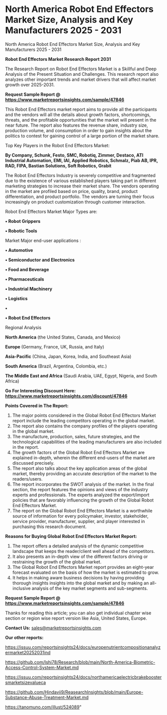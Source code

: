 # North America Robot End Effectors Market Size, Analysis and Key Manufacturers 2025 - 2031
North America Robot End Effectors Market Size, Analysis and Key Manufacturers 2025 - 2031

<strong>Robot End Effectors Market Research Report 2031</strong>

The Research Report on Robot End Effectors Market is a Skillful and Deep Analysis of the Present Situation and Challenges. This research report also analyzes other important trends and market drivers that will affect market growth over 2025-2031.

<strong>Request Sample Report @ <a href=https://www.marketreportsinsights.com/sample/47846>https://www.marketreportsinsights.com/sample/47846</a></strong>

This Robot End Effectors market report aims to provide all the participants and the vendors will all the details about growth factors, shortcomings, threats, and the profitable opportunities that the market will present in the near future. The report also features the revenue share, industry size, production volume, and consumption in order to gain insights about the politics to contest for gaining control of a large portion of the market share.

Top Key Players in the Robot End Effectors Market:

<strong>By Company, Schunk, Festo, SMC, Robotiq, Zimmer, Destaco, ATI Industrial Automation, EMI, IAI, Applied Robotics, Schmalz, Piab AB, IPR, RAD, FIPA, Bastian Solutions, Soft Robotics, Grabit</strong>

The Robot End Effectors Industry is severely competitive and fragmented due to the existence of various established players taking part in different marketing strategies to increase their market share. The vendors operating in the market are profiled based on price, quality, brand, product differentiation, and product portfolio. The vendors are turning their focus increasingly on product customization through customer interaction.

Robot End Effectors Market Major Types are:

<strong>•  Robot Grippers

•  Robotic Tools</strong>

Market Major end-user applications :

<strong>•  Automotive

•  Semiconductor and Electronics

•  Food and Beverage

•  Pharmaceuticals

•  Industrial Machinery

•  Logistics

•  

•  Robot End Effectors</strong>

Regional Analysis

</u><strong><b>North America</b></strong> (the United States, Canada, and Mexico)

<strong><b>Europe </b></strong>(Germany, France, UK, Russia, and Italy)

<strong><b>Asia-Pacific</b></strong> (China, Japan, Korea, India, and Southeast Asia)

<strong><b>South America</b></strong> (Brazil, Argentina, Colombia, etc.)

<strong><b>The Middle East and Africa</b></strong> (Saudi Arabia, UAE, Egypt, Nigeria, and South Africa)

<strong>Go For Interesting Discount Here: <a href=https://www.marketreportsinsights.com/discount/47846>https://www.marketreportsinsights.com/discount/47846</a></strong>

<strong>Points Covered in The Report:</strong>
<ol>
  <li>The major points considered in the Global Robot End Effectors Market report include the leading competitors operating in the global market.</li>
  <li>The report also contains the company profiles of the players operating in the global market.</li>
  <li>The manufacture, production, sales, future strategies, and the technological capabilities of the leading manufacturers are also included in the report.</li>
  <li>The growth factors of the Global Robot End Effectors Market are explained in-depth, wherein the different end-users of the market are discussed precisely.</li>
  <li>The report also talks about the key application areas of the global market, thereby providing an accurate description of the market to the readers/users.</li>
  <li>The report incorporates the SWOT analysis of the market. In the final section, the report features the opinions and views of the industry experts and professionals. The experts analyzed the export/import policies that are favorably influencing the growth of the Global Robot End Effectors Market.</li>
  <li>The report on the Global Robot End Effectors Market is a worthwhile source of information for every policymaker, investor, stakeholder, service provider, manufacturer, supplier, and player interested in purchasing this research document.</li>
</ol>
<strong>Reasons for Buying Global Robot End Effectors Market Report:</strong>

<ol>
  <li>The report offers a detailed analysis of the dynamic competitive landscape that keeps the reader/client well ahead of the competitors.</li>
  <li>It also presents an in-depth view of the different factors driving or restraining the growth of the global market.</li>
  <li>The Global Robot End Effectors Market report provides an eight-year forecast evaluated on the basis of how the market is estimated to grow.</li>
  <li>It helps in making aware business decisions by having providing thorough insights insights into the global market and by making an all-inclusive analysis of the key market segments and sub-segments.</li>
</ol>
<strong>Request Sample Report @ <a href=https://www.marketreportsinsights.com/sample/47846>https://www.marketreportsinsights.com/sample/47846</a></strong>


Thanks for reading this article; you can also get individual chapter wise section or region wise report version like Asia, United States, Europe.

<strong>Contact Us:</strong>
sales@marketreportsinsights.com

<strong>Our other reports:</strong>

<a href=https://issuu.com/reportsinsights24/docs/europenutrientcompositionanalyzermarket20252031ind>https://issuu.com/reportsinsights24/docs/europenutrientcompositionanalyzermarket20252031ind</a>

<a href=https://github.com/Ishi78/Research/blob/main/North-America-Biometric-Access-Control-System-Market.md>https://github.com/Ishi78/Research/blob/main/North-America-Biometric-Access-Control-System-Market.md</a>

<a href=https://issuu.com/reportsinsights24/docs/northamericaelectricbrakeboostersmarketsizevalueca>https://issuu.com/reportsinsights24/docs/northamericaelectricbrakeboostersmarketsizevalueca</a>

<a href=https://github.com/Hindavii9/ReasearchInsights/blob/main/Europe-Substance-Abuse-Treatment-Market.md>https://github.com/Hindavii9/ReasearchInsights/blob/main/Europe-Substance-Abuse-Treatment-Market.md</a>

<a href=https://tanomuno.com/illust/524089>https://tanomuno.com/illust/524089</a>"
